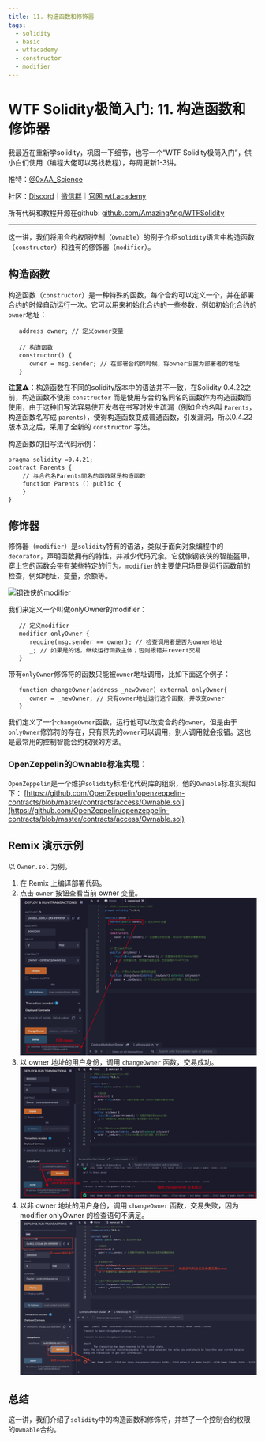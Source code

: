```yaml
---
title: 11. 构造函数和修饰器
tags:
  - solidity
  - basic
  - wtfacademy
  - constructor
  - modifier
---
```


# WTF Solidity极简入门: 11. 构造函数和修饰器

我最近在重新学solidity，巩固一下细节，也写一个“WTF Solidity极简入门”，供小白们使用（编程大佬可以另找教程），每周更新1-3讲。

推特：[@0xAA_Science](https://twitter.com/0xAA_Science)

社区：[Discord](https://discord.wtf.academy)｜[微信群](https://docs.google.com/forms/d/e/1FAIpQLSe4KGT8Sh6sJ7hedQRuIYirOoZK_85miz3dw7vA1-YjodgJ-A/viewform?usp=sf_link)｜[官网 wtf.academy](https://wtf.academy)

所有代码和教程开源在github: [github.com/AmazingAng/WTFSolidity](https://github.com/AmazingAng/WTFSolidity)

-----

这一讲，我们将用合约权限控制（`Ownable`）的例子介绍`solidity`语言中构造函数（`constructor`）和独有的修饰器（`modifier`）。

## 构造函数
构造函数（`constructor`）是一种特殊的函数，每个合约可以定义一个，并在部署合约的时候自动运行一次。它可以用来初始化合约的一些参数，例如初始化合约的`owner`地址：
```solidity
   address owner; // 定义owner变量

   // 构造函数
   constructor() {
      owner = msg.sender; // 在部署合约的时候，将owner设置为部署者的地址
   }
```

**注意**⚠️：构造函数在不同的solidity版本中的语法并不一致，在Solidity 0.4.22之前，构造函数不使用 `constructor` 而是使用与合约名同名的函数作为构造函数而使用，由于这种旧写法容易使开发者在书写时发生疏漏（例如合约名叫 `Parents`，构造函数名写成 `parents`），使得构造函数变成普通函数，引发漏洞，所以0.4.22版本及之后，采用了全新的 `constructor` 写法。

构造函数的旧写法代码示例：
```solidity
pragma solidity =0.4.21;
contract Parents {
    // 与合约名Parents同名的函数就是构造函数
    function Parents () public {
    }
}
```
## 修饰器
修饰器（`modifier`）是`solidity`特有的语法，类似于面向对象编程中的`decorator`，声明函数拥有的特性，并减少代码冗余。它就像钢铁侠的智能盔甲，穿上它的函数会带有某些特定的行为。`modifier`的主要使用场景是运行函数前的检查，例如地址，变量，余额等。


![钢铁侠的modifier](https://images.mirror-media.xyz/publication-images/nVwXsOVmrYu8rqvKKPMpg.jpg?height=630&width=1200)

我们来定义一个叫做onlyOwner的modifier：
```solidity
   // 定义modifier
   modifier onlyOwner {
      require(msg.sender == owner); // 检查调用者是否为owner地址
      _; // 如果是的话，继续运行函数主体；否则报错并revert交易
   }
```
带有`onlyOwner`修饰符的函数只能被`owner`地址调用，比如下面这个例子：
```solidity
   function changeOwner(address _newOwner) external onlyOwner{
      owner = _newOwner; // 只有owner地址运行这个函数，并改变owner
   }
```
我们定义了一个`changeOwner`函数，运行他可以改变合约的`owner`，但是由于`onlyOwner`修饰符的存在，只有原先的`owner`可以调用，别人调用就会报错。这也是最常用的控制智能合约权限的方法。

### OpenZeppelin的Ownable标准实现：
`OpenZeppelin`是一个维护`solidity`标准化代码库的组织，他的`Ownable`标准实现如下：
[https://github.com/OpenZeppelin/openzeppelin-contracts/blob/master/contracts/access/Ownable.sol](https://github.com/OpenZeppelin/openzeppelin-contracts/blob/master/contracts/access/Ownable.sol)

## Remix 演示示例
以 `Owner.sol` 为例。
1. 在 Remix 上编译部署代码。
2. 点击 `owner` 按钮查看当前 owner 变量。
    ![](img/11-1.jpg)
3. 以 owner 地址的用户身份，调用 `changeOwner` 函数，交易成功。
    ![](img/11-2.jpg)
4. 以非 owner 地址的用户身份，调用 `changeOwner` 函数，交易失败，因为modifier onlyOwner 的检查语句不满足。
    ![](img/11-3.jpg)


## 总结
这一讲，我们介绍了`solidity`中的构造函数和修饰符，并举了一个控制合约权限的`Ownable`合约。

